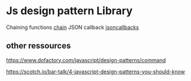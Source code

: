 # Js design pattern Library

Chaining functions [chain](./src/chain.js)
JSON callback [jsoncallbacks](./src/jsoncallback.js)
 

## other ressources 

https://www.dofactory.com/javascript/design-patterns/command

https://scotch.io/bar-talk/4-javascript-design-patterns-you-should-know

